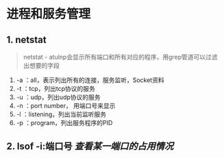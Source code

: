 # 进程和服务管理
  ## 1. netstat 
   > netstat - atulnp会显示所有端口和所有对应的程序，用grep管道可以过滤出想要的字段
   1. -a ：all，表示列出所有的连接，服务监听，Socket资料
   2. -t ：tcp，列出tcp协议的服务
   3. -u ：udp，列出udp协议的服务
   4. -n ：port number， 用端口号来显示
   5. -l ：listening，列出当前监听服务
   6. -p ：program，列出服务程序的PID

  ## 2. lsof -i:端口号 ***查看某一端口的占用情况***

